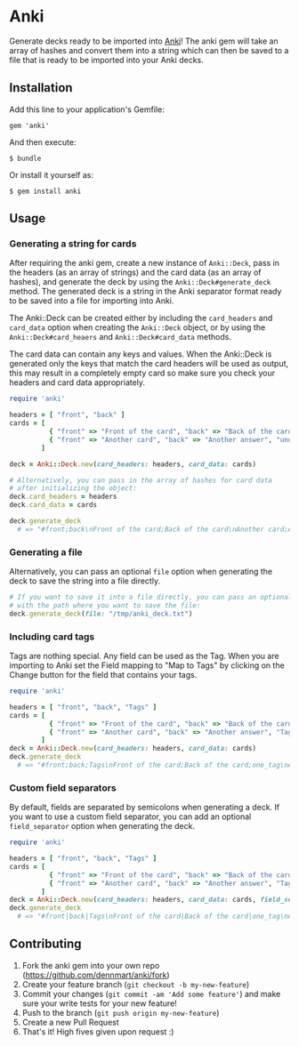 # Anki

Generate decks ready to be imported into [Anki](http://ankisrs.net/)! The anki gem will take an array of hashes and convert them into a string which can then be saved to a file that is ready to be imported into your Anki decks.

## Installation

Add this line to your application's Gemfile:

    gem 'anki'

And then execute:

    $ bundle

Or install it yourself as:

    $ gem install anki

## Usage

### Generating a string for cards

After requiring the anki gem, create a new instance of `Anki::Deck`, pass in the headers (as an array of strings) and the card data (as an array of hashes), and generate the deck by using the `Anki::Deck#generate_deck` method. The generated deck is a string in the Anki separator format ready to be saved into a file for importing into Anki.

The Anki::Deck can be created either by including the `card_headers` and `card_data` option when creating the `Anki::Deck` object, or by using the `Anki::Deck#card_heaers` and `Anki::Deck#card_data` methods.

The card data can contain any keys and values. When the Anki::Deck is generated only the keys that match the card headers will be used as output, this may result in a completely empty card so make sure you check your headers and card data appropriately.


```ruby
require 'anki'

headers = [ "front", "back" ]
cards = [
          { "front" => "Front of the card", "back" => "Back of the card" },
          { "front" => "Another card", "back" => "Another answer", "unused header" => "This will be ignored and not be in the deck" }
        ]

deck = Anki::Deck.new(card_headers: headers, card_data: cards)

# Alternatively, you can pass in the array of hashes for card data
# after initializing the object:
deck.card_headers = headers
deck.card_data = cards

deck.generate_deck
  # => "#front;back\nFront of the card;Back of the card\nAnother card;Another answer"
```

### Generating a file

Alternatively, you can pass an optional `file` option when generating the deck to save the string into a file directly.

```ruby
# If you want to save it into a file directly, you can pass an optional `file` option
# with the path where you want to save the file:
deck.generate_deck(file: "/tmp/anki_deck.txt")
```

### Including card tags

Tags are nothing special. Any field can be used as the Tag. When you are importing to Anki set the Field mapping to "Map to Tags" by clicking on the Change button for the field that contains your tags.

```ruby
require 'anki'

headers = [ "front", "back", "Tags" ]
cards = [
          { "front" => "Front of the card", "back" => "Back of the card", "Tags" => "one_tag" },
          { "front" => "Another card", "back" => "Another answer", "Tags" => "multiple tags are separated by spaces" }
        ]
deck = Anki::Deck.new(card_headers: headers, card_data: cards)
deck.generate_deck
  # => "#front;back;Tags\nFront of the card;Back of the card;one_tag\nAnother card;Another answer;multiple tags are separated by spaces"
```

### Custom field separators

By default, fields are separated by semicolons when generating a deck. If you want to use a custom field separator, you can add an optional `field_separator` option when generating the deck.

```ruby
require 'anki'

headers = [ "front", "back", "Tags" ]
cards = [
          { "front" => "Front of the card", "back" => "Back of the card", "Tags" => "one_tag" },
          { "front" => "Another card", "back" => "Another answer", "Tags" => "multiple tags are separated by spaces" }
        ]
deck = Anki::Deck.new(card_headers: headers, card_data: cards, field_separator: "|")
deck.generate_deck
  # => "#front|back|Tags\nFront of the card|Back of the card|one_tag\nAnother card|Another answer|multiple tags are separated by spaces"
```

## Contributing

1. Fork the anki gem into your own repo (https://github.com/dennmart/anki/fork)
2. Create your feature branch (`git checkout -b my-new-feature`)
3. Commit your changes (`git commit -am 'Add some feature'`) and make sure your write tests for your new feature!
4. Push to the branch (`git push origin my-new-feature`)
5. Create a new Pull Request
6. That's it! High fives given upon request :)
